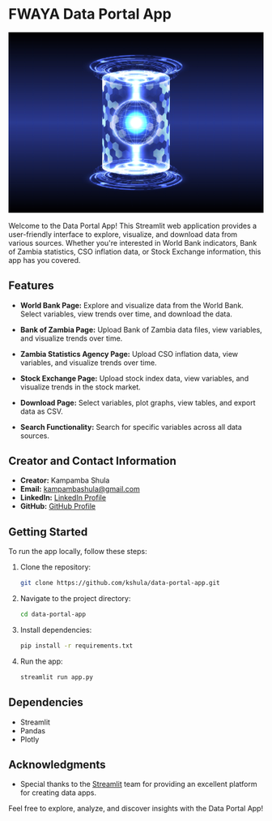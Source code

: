 # FWAYA Data Portal App

![Alt text](images/portal.jpg)

Welcome to the Data Portal App! This Streamlit web application provides a user-friendly interface to explore, visualize, and download data from various sources. Whether you're interested in World Bank indicators, Bank of Zambia statistics, CSO inflation data, or Stock Exchange information, this app has you covered.

## Features

- **World Bank Page:** Explore and visualize data from the World Bank. Select variables, view trends over time, and download the data.

- **Bank of Zambia Page:** Upload Bank of Zambia data files, view variables, and visualize trends over time.

- **Zambia Statistics Agency Page:** Upload CSO inflation data, view variables, and visualize trends over time.

- **Stock Exchange Page:** Upload stock index data, view variables, and visualize trends in the stock market.

- **Download Page:** Select variables, plot graphs, view tables, and export data as CSV.

- **Search Functionality:** Search for specific variables across all data sources.

## Creator and Contact Information

- **Creator:** Kampamba Shula
- **Email:** kampambashula@gmail.com
- **LinkedIn:** [LinkedIn Profile](https://www.linkedin.com/in/kampamba-shula-03946633/)
- **GitHub:** [GitHub Profile](https://github.com/kshula)

## Getting Started

To run the app locally, follow these steps:

1. Clone the repository:

    ```bash
    git clone https://github.com/kshula/data-portal-app.git
    ```

2. Navigate to the project directory:

    ```bash
    cd data-portal-app
    ```

3. Install dependencies:

    ```bash
    pip install -r requirements.txt
    ```

4. Run the app:

    ```bash
    streamlit run app.py
    ```

## Dependencies

- Streamlit
- Pandas
- Plotly

## Acknowledgments

- Special thanks to the [Streamlit](https://streamlit.io/) team for providing an excellent platform for creating data apps.

Feel free to explore, analyze, and discover insights with the Data Portal App!